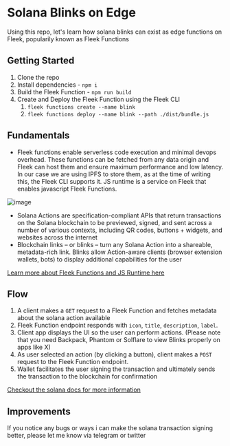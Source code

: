 # Solana Blinks on Edge
Using this repo, let's learn how solana blinks can exist as edge functions on Fleek, popularily known as Fleek Functions

## Getting Started
1. Clone the repo
2. Install dependencies - `npm i`
3. Build the Fleek Function - `npm run build`
4. Create and Deploy the Fleek Function using the Fleek CLI
   1. `fleek functions create --name blink`
   2. `fleek functions deploy --name blink --path ./dist/bundle.js`

## Fundamentals
- Fleek functions enable serverless code execution and minimal devops overhead. These functions can be fetched from any data origin and Fleek can host them and ensure maximum performance and low latency. In our case we are using IPFS to store them, as at the time of writing this, the Fleek CLI supports it. JS runtime is a service on Fleek that enables javascript Fleek Functions.

![image](https://github.com/KanishkKhurana/solana-blink-on-edge/assets/74613246/7459e2d6-b1c9-4a3f-b9f1-56a0e9be5d93)

- Solana Actions are specification-compliant APIs that return transactions on the Solana blockchain to be previewed, signed, and sent across a number of various contexts, including QR codes, buttons + widgets, and websites across the internet
- Blockchain links – or blinks – turn any Solana Action into a shareable, metadata-rich link. Blinks allow Action-aware clients (browser extension wallets, bots) to display additional capabilities for the user

[Learn more about Fleek Functions and JS Runtime here](https://blog.fleek.network/post/fleek-network-developer-guide-js-runtime/)

## Flow
1. A client makes  a `GET` request to a Fleek Function and fetches metadata about the solana action available
2. Fleek Function endpoint responds with `icon`, `title`, `description`, `label`. 
3. Client app displays the UI so the user can perform actions. (Please note that you need Backpack, Phantom or Solflare to view Blinks properly on apps like X)
4. As user selected an action (by clicking a button), client makes a `POST` request to the Fleek Function endpoint.
5. Wallet facilitates the user signing the transaction and ultimately sends the transaction to the blockchain for confirmation

[Checkout the solana docs for more information](https://solana.com/docs/advanced/actions#action-execution-and-lifecycle)

## Improvements
If you notice any bugs or ways i can make the solana transaction signing better, please let me know via telegram or twitter
